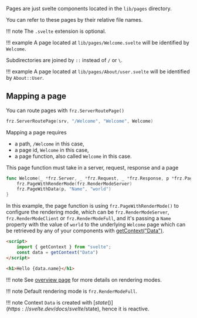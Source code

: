 Pages are just svelte components located in the `lib/pages` directory.

You can refer to these pages by their relative file names.

!!! note
	The `.svelte` extension is optional.

!!! example
	A page located at `lib/pages/Welcome.svelte` will be identified by `Welcome`.

Subdirectories are joined by `::` instead of `/` or `\`.

!!! example
	A page located at `lib/pages/About/user.svelte` will be identified by `About::User`.


## Mapping a page

You can route pages with `frz.ServerRoutePage()`

```go
frz.ServerRoutePage(srv, "/Welcome", "Welcome", Welcome)
```

Mapping a page requires 

- a path, `/Welcome` in this case, 
- a page id, `Welcome` in this case,
- a page function, also called `Welcome` in this case.

This page function must take in a server, request, response and a page

```go
func Welcome(_ *frz.Server, _ *frz.Request, _ *frz.Response, p *frz.Page) {
	frz.PageWithRenderMode(frz.RenderModeServer)
	frz.PageWithData(p, "Name", "world")
}
```

In this example, the page function is using `frz.PageWithRenderMode()` 
to configure the rendering mode, 
which can be `frz.RenderModeServer`, `frz.RenderModeClient` or `frz.RenderModeFull`,
and it's passing a `Name` property with the value of `world` to the 
underlying `Welcome` page which can be retrieved 
by any of your components with [getContext("Data")](https://svelte.dev/docs/svelte/svelte#getContext).


```html
<script>
    import { getContext } from "svelte";
    const data = getContext("Data")
</script>

<h1>Hello {data.name}</h1>
```

!!! note
	See [overview page](./overview.md) for more details on rendering modes.

!!! note
	Default rendering mode is `frz.RenderModeFull`.

!!! note
	Context `Data` is created with [$state()](https://svelte.dev/docs/svelte/$state), hence it is reactive.